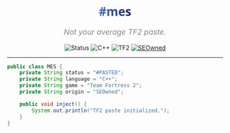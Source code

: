 <h1 align="center" style="font-weight: 900; font-family: 'Segoe UI', Tahoma, Geneva, Verdana, sans-serif;">
  <span style="background: linear-gradient(90deg, #4b6cb7 0%, #182848 100%);
  -webkit-background-clip: text; color: transparent;">#mes</span>
</h1>
<p align="center" style="font-style: italic; color: #888; font-size: 1.1rem;">
  Not your average TF2 paste.
</p>

<p align="center">
  <img src="https://img.shields.io/badge/Status-Pasted-red?style=for-the-badge&logo=ghost" alt="Status"/>
  <img src="https://img.shields.io/badge/C%2B%2B-Modern-00599C?style=for-the-badge&logo=c%2B%2B&logoColor=white" alt="C++"/>
  <img src="https://img.shields.io/badge/TF2-Client-orange?style=for-the-badge&logo=steam" alt="TF2"/>
  <a href="https://www.unknowncheats.me/forum/team-fortress-2-a/436430-seowned-featured-cheat.html" target="_blank" rel="noopener">
    <img src="https://img.shields.io/badge/Origin-SEOwned-blue?style=for-the-badge&logo=github" alt="SEOwned"/>
  </a>
</p>

---

```java
public class MES {
    private String status = "#PASTED";
    private String language = "C++";
    private String game = "Team Fortress 2";
    private String origin = "SEOwned";

    public void inject() {
        System.out.println("TF2 paste initialized.");
    }
}
